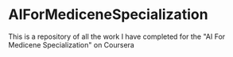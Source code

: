 # AIForMediceneSpecialization
This is a repository of all the work I have completed for the "AI For Medicene Specialization" on Coursera

